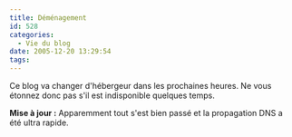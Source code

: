 ```yaml
---
title: Déménagement
id: 528
categories:
  - Vie du blog
date: 2005-12-20 13:29:54
tags:
---
```


Ce blog va changer d'hébergeur dans les prochaines heures. Ne vous étonnez donc pas s'il est indisponible quelques temps.

**Mise à jour :** Apparemment tout s'est bien passé et la propagation DNS a été ultra rapide.